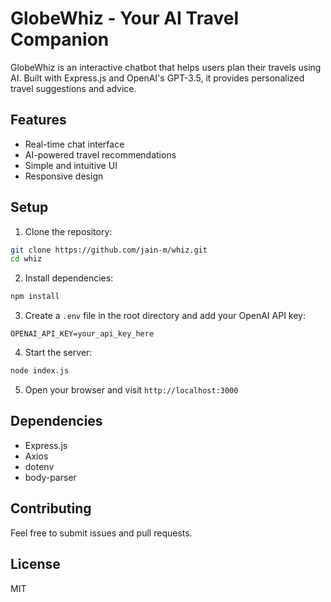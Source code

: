 # GlobeWhiz - Your AI Travel Companion

GlobeWhiz is an interactive chatbot that helps users plan their travels using AI. Built with Express.js and OpenAI's GPT-3.5, it provides personalized travel suggestions and advice.

## Features
- Real-time chat interface
- AI-powered travel recommendations
- Simple and intuitive UI
- Responsive design

## Setup
1. Clone the repository:
```bash
git clone https://github.com/jain-m/whiz.git
cd whiz
```

2. Install dependencies:
```bash
npm install
```

3. Create a `.env` file in the root directory and add your OpenAI API key:
```
OPENAI_API_KEY=your_api_key_here
```

4. Start the server:
```bash
node index.js
```

5. Open your browser and visit `http://localhost:3000`

## Dependencies
- Express.js
- Axios
- dotenv
- body-parser

## Contributing
Feel free to submit issues and pull requests.

## License
MIT
